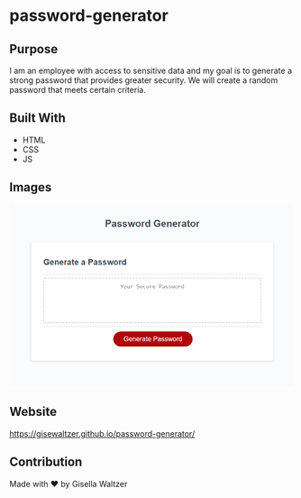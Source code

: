 # password-generator

## Purpose
I am an employee with access to sensitive data and my goal is to generate a strong password that provides greater security.  We will create a random password that meets certain criteria.

## Built With
* HTML
* CSS
* JS

## Images

![](assets/images/sample.png)

## Website
https://gisewaltzer.github.io/password-generator/


## Contribution
Made with ❤️ by Gisella Waltzer



